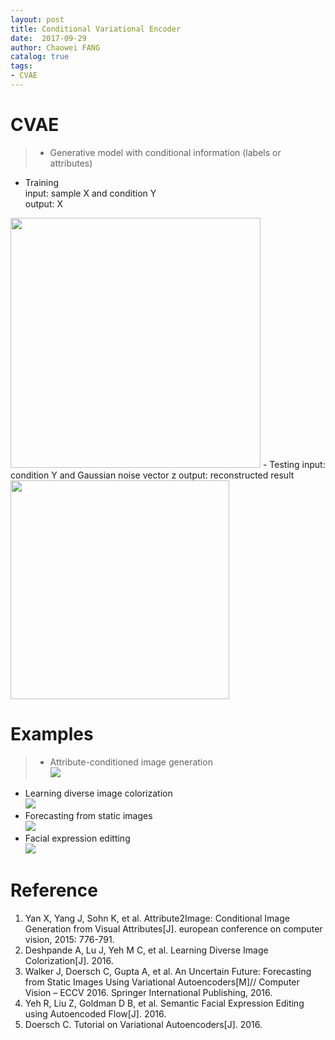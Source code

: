 ```yaml
---
layout: post  
title: Conditional Variational Encoder  
date:  2017-09-29  
author: Chaowei FANG  
catalog: true  
tags:
- CVAE
---
```



# CVAE
>- Generative model with conditional information (labels or attributes)
- Training  
input: sample X and condition Y  
output: X  
<img src="https://ws4.sinaimg.cn/large/006tKfTcgy1fk9wvkt94sj30go0gsn1p.jpg" width="400">
- Testing  
input: condition Y and Gaussian noise vector z  
output: reconstructed result  
<img src="https://ws2.sinaimg.cn/large/006tKfTcgy1fk9wvlhwjfj30hc09yq4c.jpg" width="350">

# Examples
>- Attribute-conditioned image generation  
![](https://ws1.sinaimg.cn/large/006tKfTcgy1fk9wvilcg5j310m0ioh61.jpg)
- Learning diverse image colorization  
![](https://ws1.sinaimg.cn/large/006tKfTcgy1fk9wvhf87vj31140h8wrb.jpg)
- Forecasting from static images  
![](https://ws1.sinaimg.cn/large/006tKfTcgy1fk9wvgjemsj30te0bi7gm.jpg)
- Facial expression editting  
![](https://ws4.sinaimg.cn/large/006tKfTcgy1fk9wvjbj6tj30v20c6wkz.jpg)

# Reference
1. Yan X, Yang J, Sohn K, et al. Attribute2Image: Conditional Image Generation from Visual Attributes[J]. european conference on computer vision, 2015: 776-791.
2. Deshpande A, Lu J, Yeh M C, et al. Learning Diverse Image Colorization[J]. 2016.
3. Walker J, Doersch C, Gupta A, et al. An Uncertain Future: Forecasting from Static Images Using Variational Autoencoders[M]// Computer Vision – ECCV 2016. Springer International Publishing, 2016.
4. Yeh R, Liu Z, Goldman D B, et al. Semantic Facial Expression Editing using Autoencoded Flow[J]. 2016.
5. Doersch C. Tutorial on Variational Autoencoders[J]. 2016.
